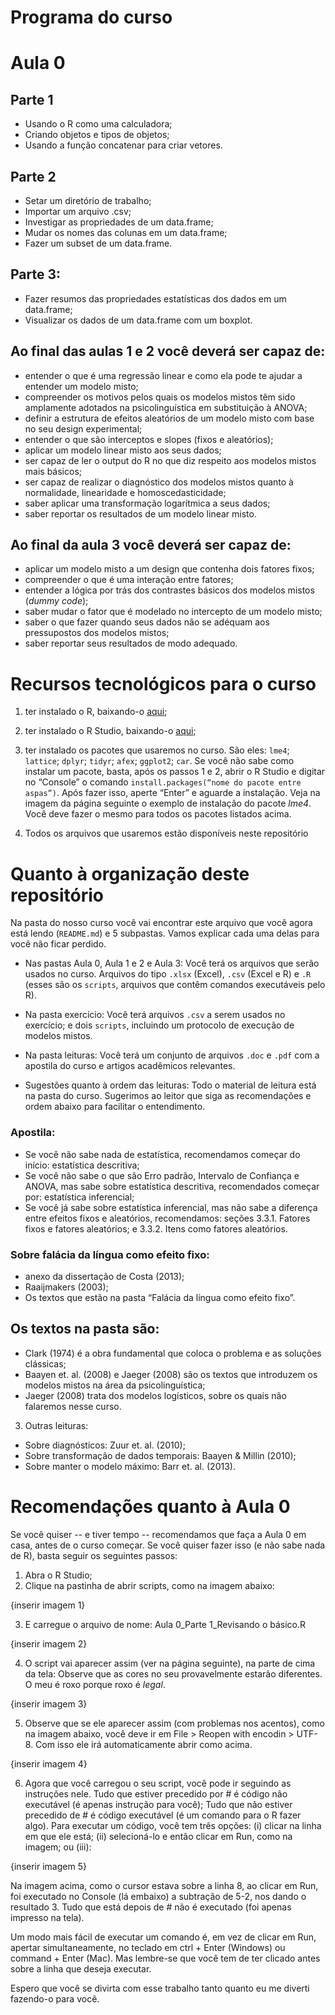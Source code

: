 # Programa do curso

# Aula 0
## Parte 1
- Usando o R como uma calculadora;
- Criando objetos e tipos de objetos;
- Usando a função concatenar para criar vetores.

## Parte 2
- Setar um diretório de trabalho;
- Importar um arquivo .csv;
- Investigar as propriedades de um data.frame;
- Mudar os nomes das colunas em um data.frame;
- Fazer um subset de um data.frame.

## Parte 3:
- Fazer resumos das propriedades estatísticas dos dados em um data.frame;
- Visualizar os dados de um data.frame com um boxplot.


## Ao final das aulas 1 e 2 você deverá ser capaz de:
- entender o que é uma regressão linear e como ela pode te ajudar a entender um modelo misto;
- compreender os motivos pelos quais os modelos mistos têm sido amplamente adotados na psicolinguística em substituição à ANOVA;
- definir a estrutura de efeitos aleatórios de um modelo misto com base no seu design experimental;
- entender o que são interceptos e slopes (fixos e aleatórios);
- aplicar um modelo linear misto aos seus dados;
- ser capaz de ler o output do R no que diz respeito aos modelos mistos mais básicos;
- ser capaz de realizar o diagnóstico dos modelos mistos quanto à normalidade, linearidade e homoscedasticidade;
- saber aplicar uma transformação logarítmica a seus dados;
- saber reportar os resultados de um modelo linear misto.

## Ao final da aula 3 você deverá ser capaz de:
- aplicar um modelo misto a um design que contenha dois fatores fixos;
- compreender o que é uma interação entre fatores;
- entender a lógica por trás dos contrastes básicos dos modelos mistos (*dummy code*);
- saber mudar o fator que é modelado no intercepto de um modelo misto;
- saber o que fazer quando seus dados não se adéquam aos pressupostos dos modelos mistos;
- saber reportar seus resultados de modo adequado.

# Recursos tecnológicos para o curso

1. ter instalado o R, baixando-o [aqui](https://cran.r-project.org/);
2. ter instalado o R Studio, baixando-o [aqui](https://rstudio.com/);
3. ter instalado os pacotes que usaremos no curso. São eles: ```lme4```; ```lattice```; ```dplyr```; ```tidyr```; ```afex```; ```ggplot2```; ```car```. Se você não sabe como instalar um pacote, basta, após os passos 1 e 2, abrir o R Studio e digitar no “Console” o comando ```install.packages(“nome do pacote entre aspas”)```. Após fazer isso, aperte “Enter” e aguarde a instalação. Veja na imagem da página seguinte o exemplo de instalação do pacote *lme4*. Você deve fazer o mesmo para todos os pacotes listados acima.

4. Todos os arquivos que usaremos estão disponíveis neste repositório

# Quanto à organização deste repositório
Na pasta do nosso curso você vai encontrar este arquivo que você agora está lendo (```README.md```) e 5 subpastas. Vamos explicar cada uma delas para você não ficar perdido.

- Nas pastas Aula 0, Aula 1 e 2 e Aula 3: Você terá os arquivos que serão usados no curso. Arquivos do tipo ```.xlsx``` (Excel), ```.csv``` (Excel e R) e ```.R``` (esses são os ```scripts```, arquivos que contêm comandos executáveis pelo R).

- Na pasta exercício: Você terá arquivos ```.csv``` a serem usados no exercício; e dois ```scripts```, incluindo um protocolo de execução de modelos mistos.

- Na pasta leituras: Você terá um conjunto de arquivos ```.doc``` e ```.pdf``` com a apostila do curso e artigos acadêmicos relevantes.

- Sugestões quanto à ordem das leituras: Todo o material de leitura está na pasta do curso. Sugerimos ao leitor que siga as recomendações e ordem abaixo para facilitar o entendimento.

### Apostila:
- Se você não sabe nada de estatística, recomendamos começar do início: estatística descritiva;
- Se você não sabe o que são Erro padrão, Intervalo de Confiança e ANOVA, mas sabe sobre estatística descritiva, recomendados começar por: estatística inferencial;
- Se você já sabe sobre estatística inferencial, mas não sabe a diferença entre efeitos fixos e aleatórios, recomendamos: seções 3.3.1. Fatores fixos e fatores aleatórios; e 3.3.2. Itens como fatores aleatórios.

### Sobre falácia da língua como efeito fixo:
- anexo da dissertação de Costa (2013);
- Raaijmakers (2003);
- Os textos que estão na pasta “Falácia da língua como efeito fixo”.

## Os textos na pasta são:
- Clark (1974) é a obra fundamental que coloca o problema e as soluções clássicas;
- Baayen et. al. (2008) e Jaeger (2008) são os textos que introduzem os modelos mistos na área da psicolinguística;
- Jaeger (2008) trata dos modelos logísticos, sobre os quais não falaremos nesse curso.

3. Outras leituras:
- Sobre diagnósticos: Zuur et. al. (2010);
- Sobre transformação de dados temporais: Baayen & Millin (2010);
- Sobre manter o modelo máximo: Barr et. al. (2013).

# Recomendações quanto à Aula 0
Se você quiser -- e tiver tempo -- recomendamos que faça a Aula 0 em casa, antes de o curso começar. Se você quiser fazer isso (e não sabe nada de R), basta seguir os seguintes passos:

1. Abra o R Studio;
2. Clique na pastinha de abrir scripts, como na imagem abaixo:

{inserir imagem 1}

3. E carregue o arquivo de nome: Aula 0_Parte 1_Revisando o básico.R

{inserir imagem 2}

4. O script vai aparecer assim (ver na página seguinte), na parte de cima da tela:
Observe que as cores no seu provavelmente estarão diferentes. O meu é roxo porque roxo é *legal*.

{inserir imagem 3}

5. Observe que se ele aparecer assim (com problemas nos acentos), como na imagem abaixo, você deve ir em File > Reopen with encodin > UTF-8. Com isso ele irá automaticamente abrir como acima.

{inserir imagem 4}

6. Agora que você carregou o seu script, você pode ir seguindo as instruções nele.
Tudo que estiver precedido por # é código não executável (é apenas instrução para você);
Tudo que não estiver precedido de # é código executável (é um comando para o R fazer algo).
Para executar um código, você tem três opções: (i) clicar na linha em que ele está; (ii) selecioná-lo e então clicar em Run, como na imagem; ou (iii):

{inserir imagem 5}

Na imagem acima, como o cursor estava sobre a linha 8, ao clicar em Run, foi executado no Console (lá embaixo) a subtração de 5-2, nos dando o resultado 3. Tudo que está depois de # não é executado (foi apenas impresso na tela).

Um modo mais fácil de executar um comando é, em vez de clicar em Run, apertar simultaneamente, no teclado em ctrl + Enter (Windows) ou command + Enter (Mac). Mas lembre-se que você tem de ter clicado antes sobre a linha que deseja executar.

Espero que você se divirta com esse trabalho tanto quanto eu me diverti fazendo-o para você.
